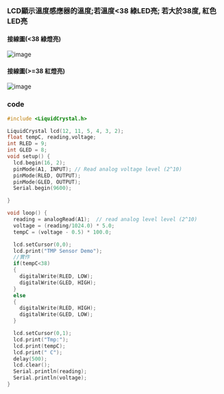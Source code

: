 
### LCD顯示溫度感應器的溫度;若溫度<38 綠LED亮; 若大於38度, 紅色LED亮

#### 接線圖(<38 綠燈亮)
![image](https://user-images.githubusercontent.com/17948436/139274118-8bb2ee15-b51b-43ce-80dd-d8cd604acec3.png)


#### 接線圖(>=38 紅燈亮)
![image](https://user-images.githubusercontent.com/17948436/139274016-26bc42d0-e6df-48df-b50c-3c0ffb5d195c.png)

### code 
``` c
#include <LiquidCrystal.h>

LiquidCrystal lcd(12, 11, 5, 4, 3, 2);
float tempC, reading,voltage;
int RLED = 9;
int GLED = 8;
void setup() {
  lcd.begin(16, 2);
  pinMode(A1, INPUT); // Read analog voltage level (2^10)
  pinMode(RLED, OUTPUT);
  pinMode(GLED, OUTPUT);
  Serial.begin(9600);	

}

void loop() {
  reading = analogRead(A1);  // read analog level level (2^10)
  voltage = (reading/1024.0) * 5.0;
  tempC = (voltage - 0.5) * 100.0;

  lcd.setCursor(0,0);  
  lcd.print("TMP Sensor Demo");
  //實作
  if(tempC<38)
  {
    digitalWrite(RLED, LOW);
    digitalWrite(GLED, HIGH); 
  }
  else
  {
    digitalWrite(RLED, HIGH);
    digitalWrite(GLED, LOW);
  }

  lcd.setCursor(0,1);
  lcd.print("Tmp:");
  lcd.print(tempC);
  lcd.print(" C");
  delay(500);
  lcd.clear();
  Serial.println(reading);
  Serial.println(voltage);  
}
```
